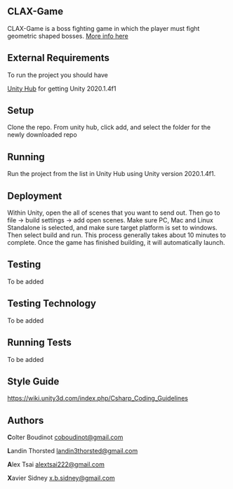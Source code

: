 ## CLAX-Game

CLAX-Game is a boss fighting game in which the player must fight geometric shaped bosses.
[More info here](https://github.com/SCCapstone/CLAX-Game/wiki/Design)

## External Requirements

To run the project you should have

[Unity Hub](https://unity3d.com/get-unity/download) for getting Unity 2020.1.4f1

## Setup

Clone the repo. From unity hub, click add, and select the folder for the newly downloaded repo

## Running

Run the project from the list in Unity Hub using Unity version 2020.1.4f1. 

## Deployment

Within Unity, open the all of scenes that you want to send out. Then go to file -> build settings -> add open scenes. Make sure PC, Mac and Linux Standalone is selected, and make sure target platform is set to windows. Then select build and run. This process generally takes about 10 minutes to complete. Once the game has finished building, it will automatically launch.

## Testing

To be added

## Testing Technology

To be added

## Running Tests

To be added

## Style Guide

https://wiki.unity3d.com/index.php/Csharp_Coding_Guidelines

## Authors

<b>C</b>olter Boudinot coboudinot@gmail.com

<b>L</b>andin Thorsted landin3thorsted@gmail.com

<b>A</b>lex Tsai alextsai222@gmail.com

<b>X</b>avier Sidney x.b.sidney@gmail.com
